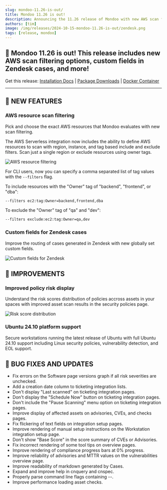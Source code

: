 ```yaml
---
slug: mondoo-11.26-is-out/
title: Mondoo 11.26 is out!
description: Announcing the 11.26 release of Mondoo with new AWS scan filtering options, custom fields in Zendesk cases, and more!
authors: [tim]
image: /img/releases/2024-10-15-mondoo-11.26-is-out/zendesk.png
tags: [release, mondoo]
---
```


## 🥳 Mondoo 11.26 is out! This release includes new AWS scan filtering options, custom fields in Zendesk cases, and more!

Get this release: [Installation Docs](https://mondoo.com/docs/cnspec/) | [Package Downloads](https://releases.mondoo.com/cnspec/) | [Docker Container](https://hub.docker.com/r/mondoo/cnspec)

---

## 🎉 NEW FEATURES

### AWS resource scan filtering

Pick and choose the exact AWS resources that Mondoo evaluates with new scan filtering.

The AWS Serverless integration now includes the ability to define AWS resources to scan with region, instance, and tag based include and exclude filters. Scan just a single region or exclude resources using owner tags.

![AWS resource filtering](/img/releases/2024-10-15-mondoo-11.26-is-out/filtering.png)

For CLI users, now you can specify a comma separated list of tag values with the `--filters` flag.

To include resources with the "Owner" tag of "backend", "frontend", or "dba":

```bash
--filters ec2:tag:Owner=backend,frontend,dba
```

To exclude the "Owner" tag of "qa" and "dev":

```bash
--filters exclude:ec2:tag:Owner=qa,dev
```

### Custom fields for Zendesk cases

Improve the routing of cases generated in Zendesk with new globally set custom fields.

![Custom fields for Zendesk](/img/releases/2024-10-15-mondoo-11.26-is-out/zendesk.png)

## 🧹 IMPROVEMENTS

### Improved policy risk display

Understand the risk scores distribution of policies accross assets in your spaces with improved asset scan results in the security policies page.

![Risk score distribution](/img/releases/2024-10-15-mondoo-11.26-is-out/risk_score.png)

### Ubuntu 24.10 platform support

Secure workstations running the latest release of Ubuntu with full Ubuntu 24.10 support including Linux security policies, vulnerability detection, and EOL support.

## 🐛 BUG FIXES AND UPDATES

- Fix errors on the Software page versions graph if all risk severities are unchecked.
- Add a creation date column to ticketing integration lists.
- Don't display "Last scanned" on ticketing integration pages.
- Don't display the "Schedule Now" button on ticketing integration pages.
- Don't include the "Pause Scanning" menu option on ticketing integration pages.
- Improve display of affected assets on advisories, CVEs, and checks pages.
- Fix flickering of text fields on integration setup pages.
- Improve rendering of manual setup instructions on the Workstation integration setup page.
- Don't show "Base Score" in the score summary of CVEs or Advisories.
- Fix incorrect rendering of some tool tips on overview pages.
- Improve rendering of compliance progress bars at 0% progress.
- Improve reliability of advisories and MTTR values on the vulnerabilities overview page.
- Improve readability of markdown generated by Cases.
- Expand and improve help in cnquery and cnspec.
- Properly parse command line flags containing --.
- Improve performance loading asset checks.
